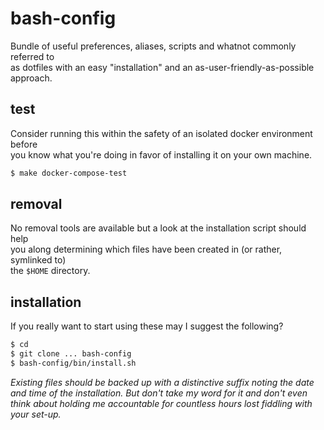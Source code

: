 # bash-config

Bundle of useful preferences, aliases, scripts and whatnot commonly referred to  
as dotfiles with an easy "installation" and an as-user-friendly-as-possible  
approach.

## test

Consider running this within the safety of an isolated docker environment before  
you know what you're doing in favor of installing it on your own machine.

```bash
$ make docker-compose-test
```

## removal

No removal tools are available but a look at the installation script should help  
you along determining which files have been created in (or rather, symlinked to)  
the `$HOME` directory.

## installation

If you really want to start using these may I suggest the following?

```bash
$ cd
$ git clone ... bash-config
$ bash-config/bin/install.sh
```

_Existing files should be backed up with a distinctive suffix noting the date
and time of the installation. But don't take my word for it and don't even think
about holding me accountable for countless hours lost fiddling with your set-up._
